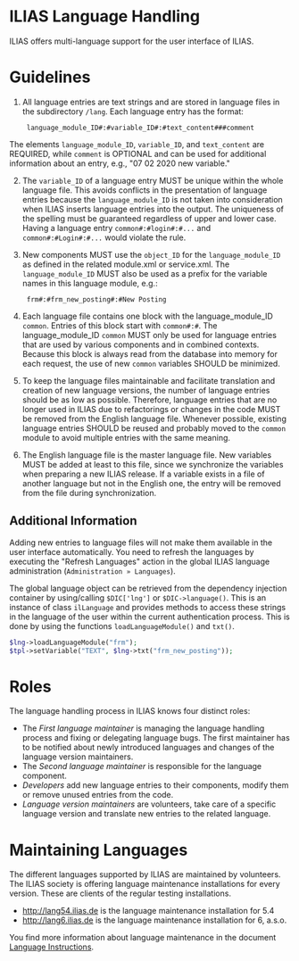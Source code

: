 ILIAS Language Handling
=======================
ILIAS offers multi-language support for the user interface of ILIAS.

# Guidelines
1. All language entries are text strings and are stored in language files in the subdirectory `/lang`. Each language entry has the format:

        language_module_ID#:#variable_ID#:#text_content###comment

The elements `language_module_ID`, `variable_ID`, and `text_content` are REQUIRED, while `comment` is OPTIONAL and can be used for additional information about an entry, e.g., "07 02 2020 new variable."

2. The `variable_ID` of a language entry MUST be unique within the whole language file. This avoids conflicts in the presentation of language entries because the `language_module_ID` is not taken into consideration when ILIAS inserts language entries into the output. The uniqueness of the spelling must be guaranteed regardless of upper and lower case. Having a language entry `common#:#login#:#...` and `common#:#Login#:#...` would violate the rule.

3. New components MUST use the `object_ID` for the `language_module_ID` as defined in the related module.xml or service.xml. The `language_module_ID` MUST also be used as a prefix for the variable names in this language module, e.g.:

        frm#:#frm_new_posting#:#New Posting

4. Each language file contains one block with the language_module_ID `common`. Entries of this block start with `common#:#`. The language_module_ID `common` MUST only be used for language entries that are used by various components and in combined contexts. Because this block is always read from the database into memory for each request, the use of new `common` variables SHOULD be minimized.

5. To keep the language files maintainable and facilitate translation and creation of new language versions, the number of language entries should be as low as possible. Therefore, language entries that are no longer used in ILIAS due to refactorings or changes in the code MUST be removed from the English language file. Whenever possible, existing language entries SHOULD be reused and probably moved to the `common` module to avoid multiple entries with the same meaning.

6. The English language file is the master language file. New variables MUST be added at least to this file, since we synchronize the variables when preparing a new ILIAS release. If a variable exists in a file of another language but not in the English one, the entry will be removed from the file during synchronization.

## Additional Information
Adding new entries to language files will not make them available in the user interface automatically. You need to refresh the languages by executing the "Refresh Languages" action in the global ILIAS language administration (`Administration » Languages`).

The global language object can be retrieved from the dependency injection container by using/calling `$DIC['lng']` or `$DIC->language()`. This is an instance of class `ilLanguage` and provides methods to access these strings in the language of the user within the current authentication process. This is done by using the functions `loadLanguageModule()` and `txt()`.

```php
$lng->loadLanguageModule("frm");
$tpl->setVariable("TEXT", $lng->txt("frm_new_posting"));
```   

# Roles
The language handling process in ILIAS knows four distinct roles:

* The *First language maintainer* is managing the language handling process and fixing or delegating language bugs. The
first maintainer has to be notified about newly introduced languages and changes of the language version maintainers.
* The *Second language maintainer* is responsible for the language component.
* *Developers* add new language entries to their components, modify them or remove unused entries from the code.
* *Language version maintainers* are volunteers, take care of a specific language version and translate new entries 
to the related language.

# Maintaining Languages
The different languages supported by ILIAS are maintained by volunteers. The ILIAS society is offering language 
maintenance installations for every version. These are clients of the regular testing installations.

* http://lang54.ilias.de is the language maintenance installation for 5.4
* http://lang6.ilias.de is the language maintenance installation for 6, a.s.o.

You find more information about language maintenance in the document 
[Language Instructions](https://docu.ilias.de/goto_docu_lm_37.html).
